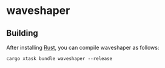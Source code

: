# waveshaper

## Building

After installing [Rust](https://rustup.rs/), you can compile waveshaper as follows:

```shell
cargo xtask bundle waveshaper --release
```
